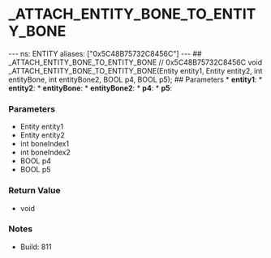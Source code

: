 # _ATTACH_ENTITY_BONE_TO_ENTITY_BONE

--- ns: ENTITY aliases: ["0x5C48B75732C8456C"] --- ## _ATTACH_ENTITY_BONE_TO_ENTITY_BONE  // 0x5C48B75732C8456C void _ATTACH_ENTITY_BONE_TO_ENTITY_BONE(Entity entity1, Entity entity2, int entityBone, int entityBone2, BOOL p4, BOOL p5);  ## Parameters * **entity1**: * **entity2**: * **entityBone**: * **entityBone2**: * **p4**: * **p5**:

### Parameters
* Entity entity1
* Entity entity2
* int boneIndex1
* int boneIndex2
* BOOL p4
* BOOL p5

### Return Value
* void

### Notes
* Build: 811

